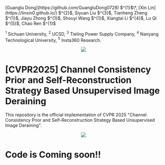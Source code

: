  </br>
[Guanglu Dong](https://github.com/GuangluDong0728) $^{1}$\*,
[Xin Lin](https://linxin0.github.io/) $^{2}$,
Siyuan Liu $^{3}$,
Tianheng Zheng $^{1}$,
Jiayu Zhong $^{1}$,
Shouyi Wang $^{1}$,
Xiangtai Li $^{4}$,
Lu Qi $^{5}$,
Chao Ren $^{1}$

$^{1}$ Sichuan University,
$^{2}$ UCSD,
$^{3}$ Tieling Power Supply Company,
$^{4}$ Nanyang Technological University,
$^{5}$ Insta360 Research.
<p align="center">
<a href="https://arxiv.org/abs/2503.18703"><img src="https://img.shields.io/badge/arXiv-Paper-<color>"></a>

# [CVPR2025] Channel Consistency Prior and Self-Reconstruction Strategy Based Unsupervised Image Deraining
This repository is the official implementation of CVPR 2025 "Channel Consistency Prior and Self-Reconstruction Strategy Based Unsupervised Image Deraining".

<p align="center">
<img src="imgs/realshot_final.png" :height="100px">

# Code is Coming soon!!
